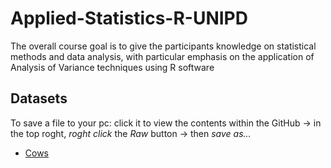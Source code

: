 # Applied-Statistics-R-UNIPD
The overall course goal is to give the participants knowledge on statistical methods and data analysis, with particular emphasis on the application of Analysis of Variance techniques using R software 

## Datasets
To save a file to your pc: click it to view the contents within the GitHub -> in the top roght, *roght click* the *Raw* button -> then *save as...*

 * [Cows](data/latte-12-02.txt)
